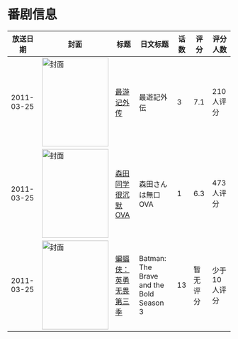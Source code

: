 # 番剧信息

|放送日期|封面|标题|日文标题|话数|评分|评分人数|
|---|---|---|---|---|---|---|
|2011-03-25|<img src="//lain.bgm.tv/pic/cover/c/3d/48/6998_ssCS9.jpg" alt="封面" style="width:150px;height:200px;object-fit:cover;">|[最游记外传](https://bangumi.tv/subject/6998)|最遊記外伝|3|7.1|210人评分|
|2011-03-25|<img src="//lain.bgm.tv/pic/cover/c/0a/30/9821_K777U.jpg" alt="封面" style="width:150px;height:200px;object-fit:cover;">|[森田同学很沉默 OVA](https://bangumi.tv/subject/9821)|森田さんは無口 OVA|1|6.3|473人评分|
|2011-03-25|<img src="//lain.bgm.tv/pic/cover/c/4b/37/127962_k8ovk.jpg" alt="封面" style="width:150px;height:200px;object-fit:cover;">|[蝙蝠侠：英勇无畏 第三季](https://bangumi.tv/subject/127962)|Batman: The Brave and the Bold Season 3|13|暂无评分|少于10人评分|
